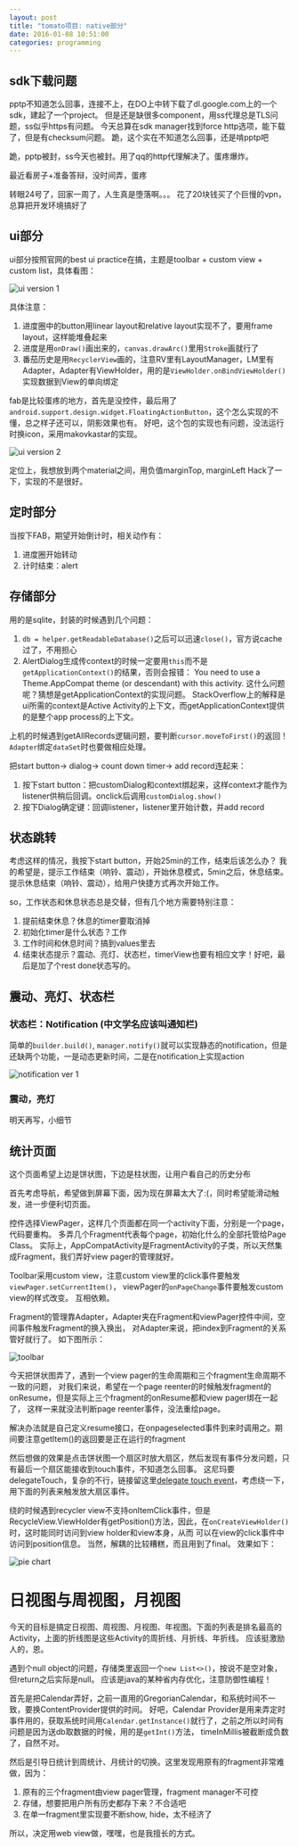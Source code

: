 ```yaml
---
layout: post
title: "tomato项目: native部分"
date: 2016-01-08 10:51:00
categories: programming
---
```


## sdk下载问题
pptp不知道怎么回事，连接不上，在DO上中转下载了dl.google.com上的一个sdk，建起了一个project。
但是还是缺很多component，用ss代理总是TLS问题，ss似乎https有问题。
今天总算在sdk manager找到force http选项，能下载了，但是有checksum问题。
跪，这个实在不知道怎么回事，还是啃pptp吧

跪，pptp被封，ss今天也被封。用了qq的http代理解决了。蛋疼爆炸。

最近看房子+准备答辩，没时间弄，蛋疼

转眼24号了，回家一周了，人生真是堕落啊。。。 花了20块钱买了个巨慢的vpn，总算把开发环境搞好了

## ui部分
ui部分按照官网的best ui practice在搞，主题是toolbar + custom view + custom list，具体看图：

![ui version 1]({{site.url}}/assets/images/android_snap01.png)

具体注意：

1. 进度圈中的button用linear layout和relative layout实现不了，要用frame layout，这样能堆叠起来
2. 进度是用`onDraw()`画出来的，`canvas.drawArc()`里用`Stroke`画就行了
3. 番茄历史是用`RecyclerView`画的，注意RV里有LayoutManager，LM里有Adapter，Adapter有ViewHolder，用的是`ViewHolder.onBindViewHolder()`实现数据到View的单向绑定

fab是比较蛋疼的地方，首先是没控件，最后用了`android.support.design.widget.FloatingActionButton`，这个怎么实现的不懂，总之样子还可以，阴影效果也有。
好吧，这个包的实现也有问题，没法运行时换icon，采用makovkastar的实现。

![ui version 2]({{site.url}}/assets/images/android_snap02.png)

定位上，我想放到两个material之间，用负值marginTop, marginLeft Hack了一下，实现的不是很好。

## 定时部分
当按下FAB，期望开始倒计时，相关动作有：

1. 进度圈开始转动
2. 计时结束：alert

## 存储部分
用的是sqlite，封装的时候遇到几个问题：

1. `db = helper.getReadableDatabase()`之后可以迅速`close()`，官方说cache过了，不用担心
2. AlertDialog生成传context的时候一定要用`this`而不是`getApplicationContext()`的结果，否则会报错：
You need to use a Theme.AppCompat theme (or descendant) with this activity.
这什么问题呢？猜想是getApplicationContext的实现问题。
StackOverflow上的解释是ui所需的context是Active Activity的上下文，而getApplicationContext提供的是整个app process的上下文。

上机的时候遇到getAllRecords逻辑问题，要判断`cursor.moveToFirst()`的返回！`Adapter`绑定`dataSet`时也要做相应处理。

把start button-> dialog-> count down timer-> add record连起来：

1. 按下start button：把customDialog和context绑起来，这样context才能作为listener供稍后回调。onclick后调用`customDialog.show()`
2. 按下Dialog确定键：回调listener，listener里开始计数，并add record

## 状态跳转
考虑这样的情况，我按下start button，开始25min的工作，结束后该怎么办？
我的希望是，提示工作结束（响铃、震动），开始休息模式，5min之后，休息结束。
提示休息结束（响铃、震动），给用户快捷方式再次开始工作。

so，工作状态和休息状态总是交替，但有几个地方需要特别注意：

1. 提前结束休息？休息的timer要取消掉
2. 初始化timer是什么状态？工作
3. 工作时间和休息时间？搞到values里去
4. 结束状态提示？震动、亮灯、状态栏，timerView也要有相应文字！好吧，最后是加了个rest done状态写的。

## 震动、亮灯、状态栏

### 状态栏：Notification (中文学名应该叫通知栏)

简单的`builder.build()`, `manager.notify()`就可以实现静态的notification，但是还缺两个功能，一是动态更新时间，二是在notification上实现action

![notification ver 1]({{site.url}}/assets/images/android_notification.png)

### 震动，亮灯

明天再写，小细节

## 统计页面

这个页面希望上边是饼状图，下边是柱状图，让用户看自己的历史分布

首先考虑导航，希望做到屏幕下面，因为现在屏幕太大了:(，同时希望能滑动触发，进一步便利切页面。

控件选择ViewPager，这样几个页面都在同一个activity下面，分别是一个page，代码要重构。
多弄几个Fragment代表每个page，初始化什么的全部托管给Page Class。
实际上，AppCompatActivity是FragmentActivity的子类，所以天然集成Fragment，我们弄好view pager的管理就好。

Toolbar采用custom view，注意custom view里的click事件要触发`viewPager.setCurrentItem()`，
viewPager的`onPageChange`事件要触发custom view的样式改变。
互相依赖。

Fragment的管理靠Adapter，Adapter夹在Fragment和viewPager控件中间，空间事件触发Fragment的换入换出，
对Adapter来说，把index到Fragment的关系管好就行了。
如下图所示：

![toolbar]({{site.url}}/assets/images/android_toolbar.png)

今天把饼状图弄了，遇到一个view pager的生命周期和三个fragment生命周期不一致的问题，
对我们来说，希望在一个page reenter的时候触发fragment的onResume，但是实际上三个fragment的onResume都和view pager绑在一起了，
这样一来就没法判断page reenter事件，没法重绘page。

解决办法就是自己定义resume接口，在onpageselected事件到来时调用之。期间要注意getItem()的返回要是正在运行的fragment

然后想做的效果是点击饼状图一个扇区时放大扇区，然后发现有事件分发问题，只有最后一个扇区能接收到touch事件，不知道怎么回事。
这尼玛要delegateTouch，复杂的不行，链接留这里[delegate touch event](http://developer.android.com/training/gestures/viewgroup.html)，考虑绕一下，用下面的列表来触发放大扇区事件。

绕的时候遇到recycler view不支持onItemClick事件，但是RecycleView.ViewHolder有getPosition()方法，因此，在`onCreateViewHolder()`时，这时能同时访问到view holder和view本身，从而
可以在view的click事件中访问到position信息。
当然，解耦的比较糟糕，而且用到了final。
效果如下：

![pie chart]({{site.url}}/assets/images/tomato_piechart.png)

# 日视图与周视图，月视图

今天的目标是搞定日视图、周视图、月视图、年视图。下面的列表是排名最高的Activity，上面的折线图是这些Activity的周折线、月折线、年折线。
应该挺激励人的，恩。

遇到个null object的问题，存储类里返回一个`new List<>()`，按说不是空对象，但return之后实际是null。
应该是java的某种省内存优化，注意防御性编程！

首先是把Calendar弄好，之前一直用的GregorianCalendar，和系统时间不一致，要换ContentProvider提供的时间。
好吧，Calendar Provider是用来弄定时事件用的，获取系统时间用`Calendar.getInstance()`就行了，之前之所以时间有问题是因为送db取数据的时候，用的是`getInt()`方法，
timeInMillis被截断成负数了，自然不对。

然后是引导日统计到周统计、月统计的切换。这里发现用原有的fragment非常难做，因为：

1. 原有的三个fragment由view pager管理，fragment manager不可控
2. 存储，想要把用户所有历史都存下来？不合适吧
3. 在单一fragment里实现要不断show, hide，太不经济了

所以，决定用web view做，嘿嘿，也是我擅长的方式。
